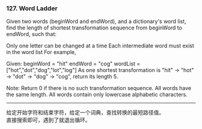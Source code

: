 ### 127. Word Ladder

Given two words (beginWord and endWord), and a dictionary's word list, find the length of shortest transformation sequence from beginWord to endWord, such that:

Only one letter can be changed at a time
Each intermediate word must exist in the word list
For example,

Given:
beginWord = "hit"
endWord = "cog"
wordList = ["hot","dot","dog","lot","log"]
As one shortest transformation is "hit" -> "hot" -> "dot" -> "dog" -> "cog",
return its length 5.

Note:
Return 0 if there is no such transformation sequence.
All words have the same length.
All words contain only lowercase alphabetic characters.

 * * * 

给定开始字符和结束字符，给定一个词典，查找转换的最短路径值。   
直接搜索即可，遇到了就退出循环。   

